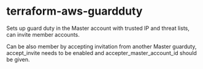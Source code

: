 # terraform-aws-guardduty
Sets up guard duty in the Master account with trusted IP and threat lists, can invite member accounts.

Can be also member by accepting invitation from another Master guarduty, accept_invite needs to be enabled and accepter_master_account_id should be given.

